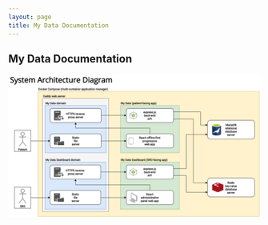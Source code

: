 ```yaml
---
layout: page
title: My Data Documentation
---
```



## My Data Documentation

![system architecture diagram](system-architecture.png)
